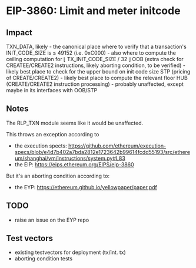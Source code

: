 # EIP-3860: Limit and meter initcode

## Impact

TXN_DATA, likely
    - the canonical place where to verify that a transaction's INIT_CODE_SIZE is ≤ 49152 (i.e. 0xC000)
    - also where to compute the ceiling computation for ⌊ TX_INIT_CODE_SIZE / 32 ⌋
OOB (extra check for CREATEE/CREATE2 instructions, likely aborting condition, to be verified)
    - likely best place to check for the upper bound on init code size
STP (pricing of CREATE/CREATE2)
    - likely best place to compute the relevant floor
HUB (CREATE/CREATE2 instruction processing)
    - probably unaffected, except maybe in its interfaces with OOB/STP

## Notes

The RLP_TXN module seems like it would be unaffected.

This throws an exception according to
- the execution spects: https://github.com/ethereum/execution-specs/blob/e4d7b402a7bda2812e1723642b99614fcdd55193/src/ethereum/shanghai/vm/instructions/system.py#L83
- the EIP: https://eips.ethereum.org/EIPS/eip-3860

But it's an aborting condition according to:
- the EYP: https://ethereum.github.io/yellowpaper/paper.pdf

## TODO

- raise an issue on the EYP repo

## Test vectors

- existing testvectors for deployment (tx/int. tx)
- aborting condition tests
